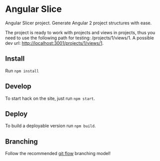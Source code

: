 # Angular Slice

Angular Slicer project. Generate Angular 2 project structures with ease.

The project is ready to work with projects and views in projects, thus you need to use the following
path for testing: /projects/1/views/1.
A possible dev url: [http://localhost:3001/projects/1/views/1](http://localhost:3001/projects/1/views/1).

## Install

 Run `npm install`

## Develop

  To start hack on the site, just run `npm start`.

## Deploy

  To build a deployable version run `npm build`.

## Branching

  Follow the recommended [git flow](http://nvie.com/posts/a-successful-git-branching-model/) branching model!
